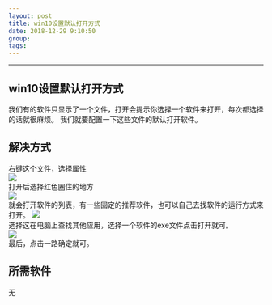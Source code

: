 ```yaml
---
layout: post  
title: win10设置默认打开方式  
date: 2018-12-29 9:10:50  
group:   
tags:   
---
```

---
## win10设置默认打开方式 ##
我们有的软件只显示了一个文件，打开会提示你选择一个软件来打开，每次都选择的话就很麻烦。
我们就要配置一下这些文件的默认打开软件。

## 解决方式 ##
右键这个文件，选择属性  
![](https://i.imgur.com/VJQOBxA.png)  
打开后选择红色圈住的地方  
![](https://i.imgur.com/wtZy7V8.png)  
就会打开软件的列表，有一些固定的推荐软件，也可以自己去找软件的运行方式来打开。
![](https://i.imgur.com/MulIByI.png)  
选择这在电脑上查找其他应用，选择一个软件的exe文件点击打开就可。  
![](https://i.imgur.com/kVgwMrX.png)   
最后，点击一路确定就可。
## 所需软件 ##
无


